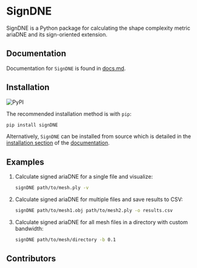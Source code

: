 # SignDNE
SignDNE is a Python package for calculating the shape complexity metric ariaDNE and its sign-oriented extension.

## Documentation
Documentation for `SignDNE` is found in [docs.md](https://github.com/frisbro303/signDNE_Python/blob/main/docs.md).

## Installation
![PyPI](https://img.shields.io/pypi/v/signDNE)

The recommended installation method is with `pip`:
```bash
pip install signDNE
```
Alternatively, `SignDNE` can be installed from source which is detailed in the [installation section](https://github.com/frisbro303/signDNE_Python/blob/main/docs.md#installation) of the [documentation](
https://github.com/frisbro303/signDNE_Python/blob/main/docs.md).

## Examples

1. Calculate signed ariaDNE for a single file and visualize:
   ```bash
   signDNE path/to/mesh.ply -v
   ```

2. Calculate signed ariaDNE for multiple files and save results to CSV:
   ```bash
   signDNE path/to/mesh1.obj path/to/mesh2.ply -o results.csv
   ```

3. Calculate signed ariaDNE for all mesh files in a directory with custom bandwidth:
   ```bash
   signDNE path/to/mesh/directory -b 0.1
   ```

## Contributors 

